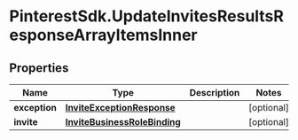 # PinterestSdk.UpdateInvitesResultsResponseArrayItemsInner

## Properties

Name | Type | Description | Notes
------------ | ------------- | ------------- | -------------
**exception** | [**InviteExceptionResponse**](InviteExceptionResponse.md) |  | [optional] 
**invite** | [**InviteBusinessRoleBinding**](InviteBusinessRoleBinding.md) |  | [optional] 


